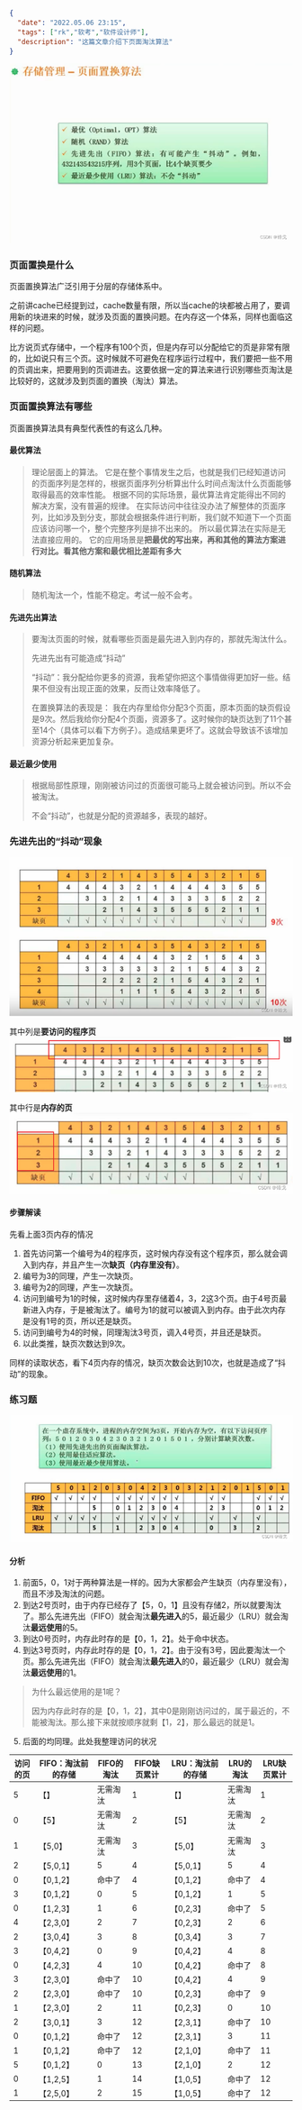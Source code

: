 ```json
{
  "date": "2022.05.06 23:15",
  "tags": ["rk","软考","软件设计师"],
  "description": "这篇文章介绍下页面淘汰算法"
}
```



![在这里插入图片描述](../../../assets/content/ruankao/sjs/3.13/01.png)


### 页面置换是什么

页面置换算法广泛引用于分层的存储体系中。

之前讲cache已经提到过，cache数量有限，所以当cache的块都被占用了，要调用新的块进来的时候，就涉及页面的置换问题。在内存这一个体系，同样也面临这样的问题。

比方说页式存储中，一个程序有100个页，但是内存可以分配给它的页是非常有限的，比如说只有三个页。这时候就不可避免在程序运行过程中，我们要把一些不用的页调出来，把要用到的页调进去。这要依据一定的算法来进行识别哪些页淘汰是比较好的，这就涉及到页面的置换（淘汰）算法。

### 页面置换算法有哪些

页面置换算法具有典型代表性的有这么几种。

#### 最优算法
> 理论层面上的算法。
> 它是在整个事情发生之后，也就是我们已经知道访问的页面序列是怎样的，根据页面序列分析算出什么时间点淘汰什么页面能够取得最高的效率性能。
> 根据不同的实际场景，最优算法肯定能得出不同的解决方案，没有普遍的规律。
> 在实际访问中往往没办法了解整体的页面序列，比如涉及到分支，那就会根据条件进行判断，我们就不知道下一个页面应该访问哪一个，整个完整序列是排不出来的。
> 所以最优算法在实际是无法直接应用的。
> 它的应用场景是**把最优的写出来，再和其他的算法方案进行对比。看其他方案和最优相比差距有多大**


#### 随机算法
> 随机淘汰一个，性能不稳定。考试一般不会考。


#### 先进先出算法
> 要淘汰页面的时候，就看哪些页面是最先进入到内存的，那就先淘汰什么。
> 
> 先进先出有可能造成“抖动”
> 
> “抖动”：我分配给你更多的资源，我希望你把这个事情做得更加好一些。结果不但没有出现正面的效果，反而让效率降低了。
> 
> 在置换算法的表现是：
> 我在内存里给你分配3个页面，原本页面的缺页假设是9次。然后我给你分配4个页面，资源多了。这时候你的缺页达到了11个甚至14个（具体可以看下方例子）。造成结果更坏了。这就会导致该不该增加资源分析起来更加复杂。



#### 最近最少使用
> 根据局部性原理，刚刚被访问过的页面很可能马上就会被访问到。所以不会被淘汰。
> 
> 不会“抖动”，也就是分配的资源越多，表现的越好。


### 先进先出的“抖动”现象
![在这里插入图片描述](../../../assets/content/ruankao/sjs/3.13/02.png)


其中列是**要访问的程序页**<br />
![在这里插入图片描述](../../../assets/content/ruankao/sjs/3.13/03.png)


其中行是**内存的页**<br />
![在这里插入图片描述](../../../assets/content/ruankao/sjs/3.13/04.png)


#### 步骤解读
先看上面3页内存的情况

1. 首先访问第一个编号为4的程序页，这时候内存没有这个程序页，那么就会调入到内存，并且产生一次**缺页（内存里没有）**。
1. 编号为3的同理，产生一次缺页。
1. 编号为2的同理，产生一次缺页。
1. 访问到编号为1的时候，这时候内存里存储着4，3，2这3个页。由于4号页最新进入内存，于是被淘汰了。编号为1的就可以被调入到内存。由于此次内存是没有1号的页，所以还是缺页。
1. 访问到编号为4的时候，同理淘汰3号页，调入4号页，并且还是缺页。
1. 以此类推，缺页次数达到9次。

同样的读取状态，看下4页内存的情况，缺页次数会达到10次，也就是造成了“抖动”的现象。


### 练习题
![在这里插入图片描述](../../../assets/content/ruankao/sjs/3.13/05.png)


#### 分析

1. 前面5，0，1对于两种算法是一样的。因为大家都会产生缺页（内存里没有），而且不涉及淘汰的问题。
1. 到达2号页时，由于内存已经存了【5，0，1】且没有存储2，所以就要淘汰了。那么先进先出（FIFO）就会淘汰**最先进入**的5，最近最少（LRU）就会淘汰**最远使用**的5。
1. 到达0号页时，内存此时存的是【0，1，2】。处于命中状态。
1. 到达3号页时，内存此时存的是【0，1，2】。由于没有3号，因此要淘汰一个页。那么先进先出（FIFO）就会淘汰**最先进入**的0，最近最少（LRU）就会淘汰**最远使用**的1。
> 为什么最远使用的是1呢？
> 
> 因为内存此时存的是【0，1，2】，其中0是刚刚访问过的，属于最近的，不能被淘汰。那么接下来就按顺序就剩【1，2】，那么最远的就是1。

5. 后面的均同理。此处我整理访问的状况
   
| 访问的页 | FIFO：淘汰前的存储 | FIFO的淘汰 | FIFO缺页累计 | LRU：淘汰前的存储 | LRU的淘汰 | LRU缺页累计 |
| --- | --- | --- | --- | --- | --- | --- |
| 5 | 【】 | 无需淘汰 | 1 | 【】 | 无需淘汰 | 1 |
| 0 | 【5】 | 无需淘汰 | 2 | 【5】 | 无需淘汰 | 2 |
| 1 | 【5,0】 | 无需淘汰 | 3 | 【5,0】 | 无需淘汰 | 3 |
| 2 | 【5,0,1】 | 5 | 4 | 【5,0,1】 | 5 | 4 |
| 0 | 【0,1,2】 | 命中了 | 4 | 【0,1,2】 | 命中了 | 4 |
| 3 | 【0,1,2】 | 0 | 5 | 【0,1,2】 | 1 | 5 |
| 0 | 【1,2,3】 | 1 | 6 | 【0,2,3】 | 命中了 | 5 |
| 4 | 【2,3,0】 | 2 | 7 | 【0,2,3】 | 2 | 6 |
| 2 | 【3,0,4】 | 3 | 8 | 【0,3,4】 | 3 | 7 |
| 3 | 【0,4,2】 | 0 | 9 | 【0,4,2】 | 4 | 8 |
| 0 | 【4,2,3】 | 4 | 10 | 【0,4,2】 | 命中了 | 8 |
| 3 | 【2,3,0】 | 命中了 | 10 | 【0,4,2】 | 4 | 9 |
| 2 | 【2,3,0】 | 命中了 | 10 | 【0,2,3】 | 命中了 | 9 |
| 1 | 【2,3,0】 | 2 | 11 | 【0,2,3】 | 0 | 10 |
| 2 | 【3,0,1】 | 3 | 12 | 【2,3,1】 | 命中了 | 10 |
| 0 | 【0,1,2】 | 命中了 | 12 | 【2,3,1】 | 3 | 11 |
| 1 | 【0,1,2】 | 命中了 | 12 | 【2,1,0】 | 命中了 | 11 |
| 5 | 【0,1,2】 | 0 | 13 | 【2,1,0】 | 2 | 12 |
| 0 | 【1,2,5】 | 1 | 14 | 【1,0,5】 | 命中了 | 12 |
| 1 | 【2,5,0】 | 2 | 15 | 【1,0,5】 | 命中了 | 12 |

